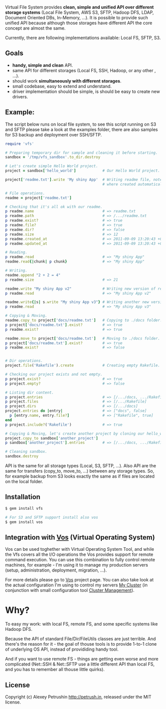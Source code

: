 Virtual File System provides **clean, simple and unified API over different storage systems** (Local File System, AWS S3, SFTP, Hadoop DFS, LDAP, Document Oriented DBs, In-Memory, ...).
It is possible to provide such unified API because although those storages have different API the core concept are almost the same.

Currently, there are following implementations available: Local FS, SFTP, S3.

## Goals

- **handy, simple and clean** API.
- same API for different storages (Local FS, SSH, Hadoop, or any other , ...).
- should work **simultaneously with different storages**.
- small codebase, easy to extend and understand.
- driver implementation should be simple, is should be easy to create new drivers.

## Example:

The script below runs on local file system, to see this script running on S3 and SFTP please take a look at the examples folder, there are also samples for S3 backup and deployment over SSH/SFTP.

``` ruby
require 'vfs'

# Preparing temporary dir for sample and cleaning it before starting.
sandbox = '/tmp/vfs_sandbox'.to_dir.destroy

# Let's create simple Hello World project.
project = sandbox['hello_world']            # Our Hello World project.

project['readme.txt'].write 'My shiny App'  # Writing readme file, note that parent dirs
                                            # where created automatically.

# File operations.
readme = project['readme.txt']

# Checking that it's all ok with our readme.
p readme.name                               # => readme.txt
p readme.path                               # => /.../readme.txt
p readme.exist?                             # => true
p readme.file?                              # => true
p readme.dir?                               # => false
p readme.size                               # => 12
p readme.created_at                         # => 2011-09-09 13:20:43 +0400
p readme.updated_at                         # => 2011-09-09 13:20:43 +0400

# Reading.
p readme.read                               # => "My shiny App"
readme.read{|chunk| p chunk}                # => "My shiny App"

# Writing.
readme.append "2 + 2 = 4"
p readme.size                               # => 21

readme.write "My shiny App v2"              # Writing new version of readme.
p readme.read                               # => "My shiny App v2"

readme.write{|s| s.write "My shiny App v3"} # Writing another new version of readme.
p readme.read                               # => "My shiny App v3"

# Copying & Moving.
readme.copy_to project['docs/readme.txt']   # Copying to ./docs folder.
p project['docs/readme.txt'].exist?         # => true
p readme.exist?                             # => true

readme.move_to project['docs/readme.txt']   # Moving to ./docs folder.
p project['docs/readme.txt'].exist?         # => true
p readme.exist?                             # => false


# Dir operations.
project.file('Rakefile').create             # Creating empty Rakefile.

# Checking our project exists and not empty.
p project.exist?                            # => true
p project.empty?                            # => false

# Listing dir content.
p project.entries                           # => [/.../docs, .../Rakefile]
p project.files                             # => [/.../Rakefile]
p project.dirs                              # => [/.../docs]
project.entries do |entry|                  # => ["docs", false]
  p [entry.name, entry.file?]               # => ["Rakefile", true]
end
p project.include?('Rakefile')              # => true

# Copying & Moving, let's create another project by cloning our hello_world.
project.copy_to sandbox['another_project']
p sandbox['another_project'].entries        # => [/.../docs, .../Rakefile]

# Cleaning sandbox.
sandbox.destroy
```

API is the same for all storage types (Local, S3, SFTP, ...). Also API are the same for transfers (copy_to, move_to, ...) between any storage types.
So, for example backup from S3 looks exactly the same as if files are located on the local folder.

## Installation

``` bash
$ gem install vfs

# For S3 and SFTP support install also vos
$ gem install vos
```

## Integration with [Vos][vos] (Virtual Operating System)

Vos can be used toghether with Virtual Operating System Tool, and while the Vfs covers all the I/O operations the Vos provides support for remote command execution.
You can use this combination to fully control remote machines, for example - I'm using it to manage my production servers (setup, administration, deployment, migration, ...).

For more details please go to [Vos][vos] project page.
You can also take look at the actual configuration I'm using to control my servers [My Cluster][my_cluster] (in conjunction with small configuration tool [Cluster Management][cluster_management]).

# Why?

To easy my work: with local FS, remote FS, and some specific systems like Hadoop DFS.

Because the API of standard File/Dir/FileUtils classes are just terrible. And there's the reason for it - the goal of thouse tools is to provide 1-to-1 clone of underlying OS API, instead of provididing handy tool.

And if you want to use remote FS - things are getting even worse and more complicated (Net::SSH & Net::SFTP use a little
different API than local FS, and you has to remember all thouse little quirks).

## License

Copyright (c) Alexey Petrushin http://petrush.in, released under the MIT license.

[vos]: http://github.com/alexeypetrushin/vos
[cluster_management]: http://github.com/alexeypetrushin/cluster_management
[my_cluster]: http://github.com/alexeypetrushin/my_cluster